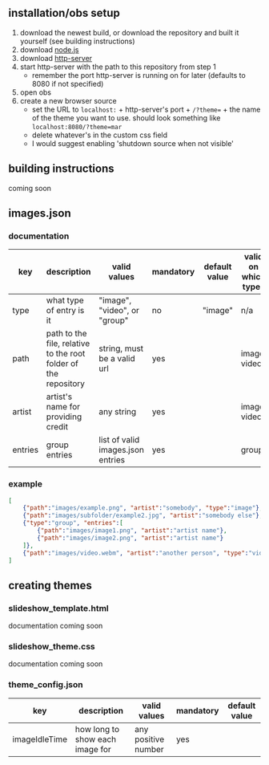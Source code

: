 ## installation/obs setup
 1. download the newest build, or download the repository and built it yourself (see building instructions)
 2. download [node.js](https://nodejs.org/)
 3. download [http-server](https://www.npmjs.com/package/http-server)
 4. start http-server with the path to this repository from step 1
     - remember the port http-server is running on for later (defaults to 8080 if not specified)
 5. open obs
 6. create a new browser source
     - set the URL to `localhost:` + http-server's port + `/?theme=` + the name of the theme you want to use. should look something like `localhost:8080/?theme=mar`
     - delete whatever's in the custom css field
     - I would suggest enabling 'shutdown source when not visible'

## building instructions
coming soon

## images.json
### documentation
|key|description|valid values|mandatory|default value|valid on which types|
|---|-----------|------------|---------|-------------|--------------------|
|type|what type of entry is it|"image", "video", or "group"|no|"image"|n/a|
|path|path to the file, relative to the root folder of the repository|string, must be a valid url|yes||image, video|
|artist|artist's name for providing credit|any string|yes||image, video|
|entries|group entries|list of valid images.json entries|yes||group|

### example
```json
[
	{"path":"images/example.png", "artist":"somebody", "type":"image"},
	{"path":"images/subfolder/example2.jpg", "artist":"somebody else"},
	{"type":"group", "entries":[
		{"path":"images/image1.png", "artist":"artist name"},
		{"path":"images/image2.png", "artist":"artist name"}
	]},
	{"path":"images/video.webm", "artist":"another person", "type":"video"}
]
```

## creating themes
### slideshow_template.html
documentation coming soon

### slideshow_theme.css
documentation coming soon

### theme_config.json
|key|description|valid values|mandatory|default value|
|---|-----------|------------|---------|-------------|
|imageIdleTime|how long to show each image for|any positive number|yes||
